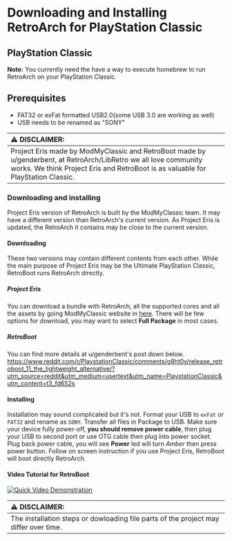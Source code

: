 # Downloading and Installing RetroArch for PlayStation Classic

## PlayStation Classic

**Note:** You currently need the have a way to execute homebrew to run RetroArch on your PlayStation Classic.

## Prerequisites

- FAT32 or exFat formatted USB2.0(some USB 3.0 are working as well)
- USB needs to be renamed as "SONY"

| :warning: DISCLAIMER:          |
|:---------------------------|
| Project Eris made by ModMyClassic and RetroBoot made by u/genderbent, at RetroArch/LibRetro we all love community works. We think Project Eris and RetroBoot is as valuable for PlayStation Classic.      |

### Downloading and installing

Project Eris version of RetroArch is built by the ModMyClassic team. It may have a different version than RetroArch's current version. As Project Eris is updated, the RetroArch it contains may be close to the current version.

#### Downloading

These two versions may contain different contents from each other. While the main purpose of Project Eris may be the Ultimate PlayStation Classic, RetroBoot runs RetroArch directly.

##### Project Eris

You can download a bundle with RetroArch, all the supported cores and all the assets by going ModMyClassic website in [here](https://modmyclassic.com/project-eris/). There will be few options for download, you may want to select **Full Package** in most cases. 

##### RetroBoot

You can find more details at u/genderbent's post down below.
https://www.reddit.com/r/PlaystationClassic/comments/g8ht0y/release_retroboot_11_the_lightweight_alternative/?utm_source=reddit&utm_medium=usertext&utm_name=PlaystationClassic&utm_content=t3_fd652s

#### Installing

Installation may sound complicated but it's not. Format your USB to `exFat` or `FAT32` and rename as `SONY`. Transfer all files in Package to USB. Make sure your device fully power-off, **you should remove power cable**, then plug your USB to second port or use OTG cable then plug into power socket. Plug back power cable, you will see **Power** led will turn *Amber* then press power button. Follow on screen instruction if you use Project Eris, RetroBoot will boot directly RetroArch.

#### Video Tutorial for RetroBoot

[![Quick Video Demonstration](https://i.ytimg.com/vi/qwL-H0-K4Wo/hqdefault.jpg)](https://www.youtube.com/watch?v=qwL-H0-K4Wo)

| :warning: DISCLAIMER:          |
|:---------------------------|
| The installation steps or dowloading file parts of the project may differ over time.      |
